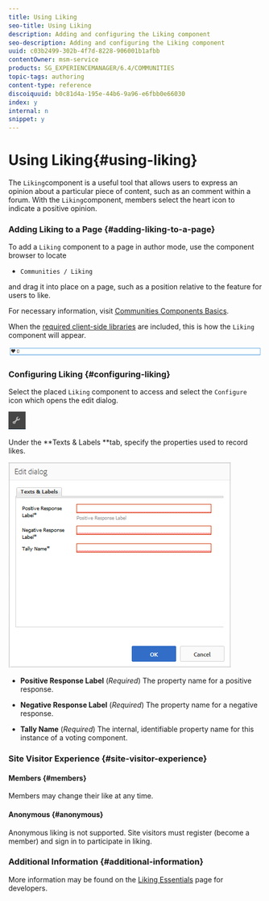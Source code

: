 ```yaml
---
title: Using Liking
seo-title: Using Liking
description: Adding and configuring the Liking component
seo-description: Adding and configuring the Liking component
uuid: c03b2499-302b-4f7d-8228-906001b1afbb
contentOwner: msm-service
products: SG_EXPERIENCEMANAGER/6.4/COMMUNITIES
topic-tags: authoring
content-type: reference
discoiquuid: b0c81d4a-195e-44b6-9a96-e6fbb0e66030
index: y
internal: n
snippet: y
---
```


# Using Liking{#using-liking}

The `Liking`component is a useful tool that allows users to express an opinion about a particular piece of content, such as an comment within a forum. With the `Liking`component, members select the heart icon to indicate a positive opinion.

### Adding Liking to a Page {#adding-liking-to-a-page}

To add a `Liking` component to a page in author mode, use the component browser to locate

* `Communities / Liking`

and drag it into place on a page, such as a position relative to the feature for users to like.

For necessary information, visit [Communities Components Basics](../../communities/using/basics.md).

When the [required client-side libraries](../../communities/using/essentials-liking.md#essentialsforclientside) are included, this is how the `Liking` component will appear.

![](assets/chlimage_1-99.png)

### Configuring Liking {#configuring-liking}

Select the placed `Liking` component to access and select the `Configure` icon which opens the edit dialog.

![](assets/chlimage_1-100.png)

Under the **Texts & Labels **tab, specify the properties used to record likes.

![](assets/chlimage_1-101.png)

* **Positive Response Label** 
  (*Required*) The property name for a positive response.

* **Negative Response Label** 
  (*Required*) The property name for a negative response.

* **Tally Name** 
  (*Required*) The internal, identifiable property name for this instance of a voting component.

### Site Visitor Experience {#site-visitor-experience}

#### Members {#members}

Members may change their like at any time.

#### Anonymous {#anonymous}

Anonymous liking is not supported. Site visitors must register (become a member) and sign in to participate in liking.

### Additional Information {#additional-information}

More information may be found on the [Liking Essentials](../../communities/using/essentials-liking.md) page for developers.
